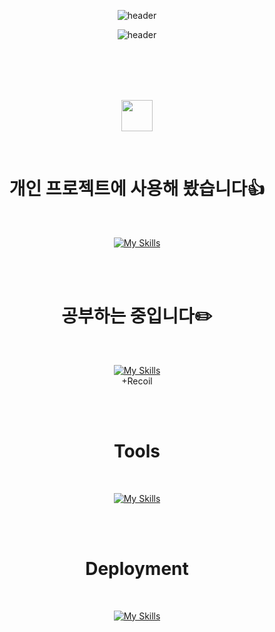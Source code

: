<div align="center">

  ![header](https://capsule-render.vercel.app/api?type=waving&color=auto&text=&animation=twinkling&height=80)
  
![header](https://capsule-render.vercel.app/api?type=transparent&height=100&section=header&text=Welcome%20(M_W)%20Github&fontSize=50&fontColor=000&fontAlign=50&animation=fadeIn&stroke=fff)




<br />
<br />


<br />


<br />

<a href="https://aksen123.github.io/M_W_blog/" target="_blank"><img src="https://img.shields.io/badge/blog-17692e?style=flat&logo=Blogger&logoColor=fc6b3f" height="50px"/>
</a>

<br />

# 개인 프로젝트에 사용해 봤습니다👍

<br />

[![My Skills](https://skillicons.dev/icons?i=html,css,js,ts,react,redux,scss,styledcomponents)](https://github.com/aksen123)

<br /><br />

# 공부하는 중입니다✏️
<br />

[![My Skills](https://skillicons.dev/icons?i=next,tailwind)](https://github.com/aksen123)
<br />
+Recoil

<br /><br />

# Tools

<br />

[![My Skills](https://skillicons.dev/icons?i=git,github,figma)](https://github.com/aksen123)

<br /><br />

# Deployment

<br />

[![My Skills](https://skillicons.dev/icons?i=firebase,netlify)](https://github.com/aksen123)

<br /><br />











</div>

